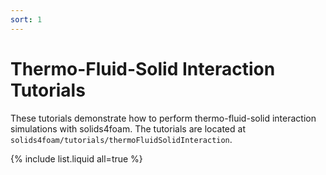 ```yaml
---
sort: 1
---
```


# Thermo-Fluid-Solid Interaction Tutorials

These tutorials demonstrate how to perform thermo-fluid-solid interaction simulations with solids4foam. The tutorials are located at `solids4foam/tutorials/thermoFluidSolidInteraction`.

{% include list.liquid all=true %}
